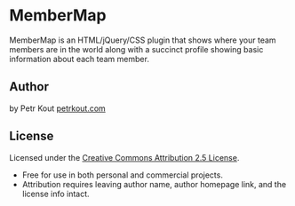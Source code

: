 MemberMap
=========

MemberMap is an HTML/jQuery/CSS plugin that shows where your team members are in the world along with a succinct profile showing basic information about each team member.

Author
------

by Petr Kout
[petrkout.com](http://petrkout.com)


License
-------

Licensed under the [Creative Commons Attribution 2.5 License](http://creativecommons.org/licenses/by/2.5/).

* Free for use in both personal and commercial projects.
* Attribution requires leaving author name, author homepage link, and the license info intact.
